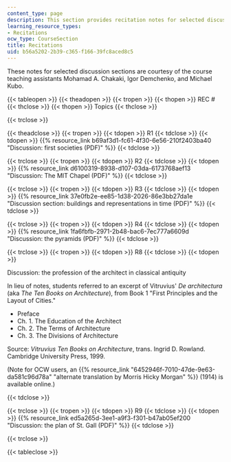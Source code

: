 ```yaml
---
content_type: page
description: This section provides recitation notes for selected discussion sections.
learning_resource_types:
- Recitations
ocw_type: CourseSection
title: Recitations
uid: b56a5202-2b39-c365-f166-39fc8aced8c5
---
```


These notes for selected discussion sections are courtesy of the course teaching assistants Mohamad A. Chakaki, Igor Demchenko, and Michael Kubo.

{{< tableopen >}}
{{< theadopen >}}
{{< tropen >}}
{{< thopen >}}
REC #
{{< thclose >}}
{{< thopen >}}
Topics
{{< thclose >}}

{{< trclose >}}

{{< theadclose >}}
{{< tropen >}}
{{< tdopen >}}
R1
{{< tdclose >}}
{{< tdopen >}}
{{% resource_link b69af3d1-fc61-4f30-6e56-210f2403ba40 "Discussion: first societies (PDF)" %}}
{{< tdclose >}}

{{< trclose >}}
{{< tropen >}}
{{< tdopen >}}
R2
{{< tdclose >}}
{{< tdopen >}}
{{% resource_link d6100319-8938-d107-03da-6173768aef13 "Discussion: The MIT Chapel (PDF)" %}}
{{< tdclose >}}

{{< trclose >}}
{{< tropen >}}
{{< tdopen >}}
R3
{{< tdclose >}}
{{< tdopen >}}
{{% resource_link 37e0fb2e-ee85-1d38-2026-86e3bb27da1e "Discussion section: buildings and representations in time (PDF)" %}}
{{< tdclose >}}

{{< trclose >}}
{{< tropen >}}
{{< tdopen >}}
R4
{{< tdclose >}}
{{< tdopen >}}
{{% resource_link 1fa6fbfb-2971-2b48-bac6-7ec777a6609d "Discussion: the pyramids (PDF)" %}}
{{< tdclose >}}

{{< trclose >}}
{{< tropen >}}
{{< tdopen >}}
R8
{{< tdclose >}}
{{< tdopen >}}


Discussion: the profession of the architect in classical antiquity

In lieu of notes, students referred to an excerpt of Vitruvius' _De architectura_ (aka _The Ten Books on Architecture_), from Book 1 "First Principles and the Layout of Cities."

*   Preface
*   Ch. 1. The Education of the Architect
*   Ch. 2. The Terms of Architecture
*   Ch. 3. The Divisions of Architecture

Source: _Vitruvius Ten Books on Architecture_, trans. Ingrid D. Rowland. Cambridge University Press, 1999.

(Note for OCW users, an {{% resource_link "6452946f-7010-47de-9e63-da581c96d78a" "alternate translation by Morris Hicky Morgan" %}} (1914) is available online.)


{{< tdclose >}}

{{< trclose >}}
{{< tropen >}}
{{< tdopen >}}
R9
{{< tdclose >}}
{{< tdopen >}}
{{% resource_link ed5a265d-3ee1-a9f3-f301-b47ab05ef200 "Discussion: the plan of St. Gall (PDF)" %}}
{{< tdclose >}}

{{< trclose >}}

{{< tableclose >}}